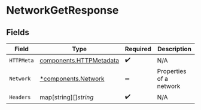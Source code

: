 # NetworkGetResponse


## Fields

| Field                                                              | Type                                                               | Required                                                           | Description                                                        |
| ------------------------------------------------------------------ | ------------------------------------------------------------------ | ------------------------------------------------------------------ | ------------------------------------------------------------------ |
| `HTTPMeta`                                                         | [components.HTTPMetadata](../../models/components/httpmetadata.md) | :heavy_check_mark:                                                 | N/A                                                                |
| `Network`                                                          | [*components.Network](../../models/components/network.md)          | :heavy_minus_sign:                                                 | Properties of a network                                            |
| `Headers`                                                          | map[string][]*string*                                              | :heavy_check_mark:                                                 | N/A                                                                |